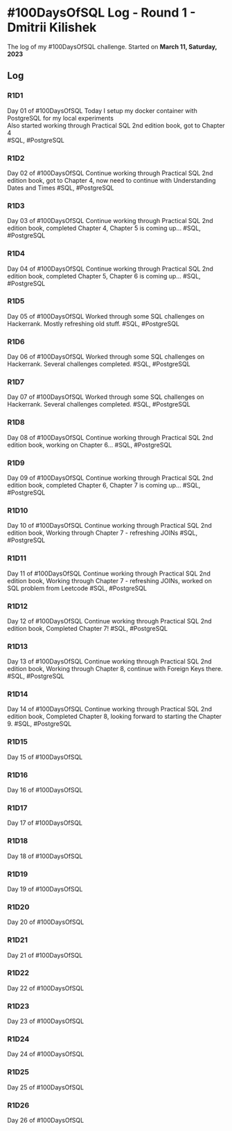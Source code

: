 # #100DaysOfSQL Log - Round 1 - Dmitrii Kilishek

The log of my #100DaysOfSQL challenge. Started on **March 11, Saturday, 2023**

## Log

<!--- 
Record format:

### R1D1 < Header format
Worked on what? What was the progress? Link to the sample.

--->

### R1D1 
Day 01 of #100DaysOfSQL 
Today I setup my docker container with PostgreSQL for my local experiments  
Also started working through Practical SQL 2nd edition book, got to Chapter 4  
#SQL, #PostgreSQL


### R1D2
Day 02 of #100DaysOfSQL 
Continue working through Practical SQL 2nd edition book, got to Chapter 4, 
now need to continue with Understanding Dates and Times
#SQL, #PostgreSQL

### R1D3
Day 03 of #100DaysOfSQL 
Continue working through Practical SQL 2nd edition book, completed Chapter 4, 
Chapter 5 is coming up...
#SQL, #PostgreSQL

### R1D4
Day 04 of #100DaysOfSQL 
Continue working through Practical SQL 2nd edition book, completed Chapter 5, 
Chapter 6 is coming up...
#SQL, #PostgreSQL

### R1D5
Day 05 of #100DaysOfSQL 
Worked through some SQL challenges on Hackerrank. Mostly refreshing old stuff.
#SQL, #PostgreSQL

### R1D6
Day 06 of #100DaysOfSQL 
Worked through some SQL challenges on Hackerrank. Several challenges completed.
#SQL, #PostgreSQL

### R1D7
Day 07 of #100DaysOfSQL 
Worked through some SQL challenges on Hackerrank. Several challenges completed.
#SQL, #PostgreSQL

### R1D8
Day 08 of #100DaysOfSQL 
Continue working through Practical SQL 2nd edition book, working on Chapter 6...
#SQL, #PostgreSQL

### R1D9
Day 09 of #100DaysOfSQL 
Continue working through Practical SQL 2nd edition book, completed Chapter 6, 
Chapter 7 is coming up...
#SQL, #PostgreSQL

### R1D10
Day 10 of #100DaysOfSQL 
Continue working through Practical SQL 2nd edition book, 
Working through Chapter 7 - refreshing JOINs
#SQL, #PostgreSQL

### R1D11
Day 11 of #100DaysOfSQL 
Continue working through Practical SQL 2nd edition book, 
Working through Chapter 7 - refreshing JOINs, worked on SQL problem from Leetcode
#SQL, #PostgreSQL

### R1D12
Day 12 of #100DaysOfSQL 
Continue working through Practical SQL 2nd edition book, 
Completed Chapter 7!
#SQL, #PostgreSQL

### R1D13
Day 13 of #100DaysOfSQL 
Continue working through Practical SQL 2nd edition book, 
Working through Chapter 8, continue with Foreign Keys there.
#SQL, #PostgreSQL

### R1D14
Day 14 of #100DaysOfSQL 
Continue working through Practical SQL 2nd edition book, 
Completed Chapter 8, looking forward to starting the Chapter 9.
#SQL, #PostgreSQL

### R1D15
Day 15 of #100DaysOfSQL 


### R1D16
Day 16 of #100DaysOfSQL 


### R1D17
Day 17 of #100DaysOfSQL 


### R1D18
Day 18 of #100DaysOfSQL 


### R1D19
Day 19 of #100DaysOfSQL 


### R1D20
Day 20 of #100DaysOfSQL 


### R1D21
Day 21 of #100DaysOfSQL 


### R1D22
Day 22 of #100DaysOfSQL 


### R1D23
Day 23 of #100DaysOfSQL 


### R1D24
Day 24 of #100DaysOfSQL 


### R1D25
Day 25 of #100DaysOfSQL 


### R1D26
Day 26 of #100DaysOfSQL 
